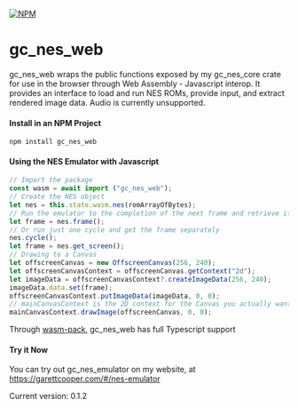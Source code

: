 [![NPM](https://img.shields.io/npm/v/gc_nes_web)](https://www.npmjs.com/package/gc_nes_web)

# gc_nes_web

gc_nes_web wraps the public functions exposed by my gc_nes_core crate for use
in the browser through Web Assembly - Javascript interop. It provides an interface
to load and run NES ROMs, provide input, and extract rendered image data.
Audio is currently unsupported.

#### Install in an NPM Project
`npm install gc_nes_web`

#### Using the NES Emulator with Javascript
```javascript
// Import the package
const wasm = await import ("gc_nes_web");
// Create the NES object
let nes = this.state.wasm.nes(romArrayOfBytes);
// Run the emulator to the completion of the next frame and retrieve it
let frame = nes.frame();
// Or run just one cycle and get the frame separately
nes.cycle();
let frame = nes.get_screen();
// Drawing to a Canvas
let offscreenCanvas = new OffscreenCanvas(256, 240);
let offscreenCanvasContext = offscreenCanvas.getContext("2d");
let imageData = offscreenCanvasContext?.createImageData(256, 240);
imageData.data.set(frame);
offscreenCanvasContext.putImageData(imageData, 0, 0);
// mainCanvasContext is the 2D context for the Canvas you actually want to draw to.
mainCanvasContext.drawImage(offscreenCanvas, 0, 0);
```

Through [wasm-pack](https://github.com/rustwasm/wasm-pack), gc_nes_web has full Typescript support

#### Try it Now

You can try out gc_nes_emulator on my website, at https://garettcooper.com/#/nes-emulator

Current version: 0.1.2
